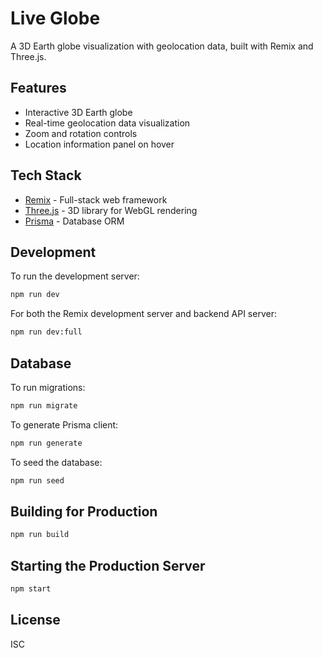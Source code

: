 # Live Globe

A 3D Earth globe visualization with geolocation data, built with Remix and Three.js.

## Features

- Interactive 3D Earth globe
- Real-time geolocation data visualization
- Zoom and rotation controls
- Location information panel on hover

## Tech Stack

- [Remix](https://remix.run/) - Full-stack web framework
- [Three.js](https://threejs.org/) - 3D library for WebGL rendering
- [Prisma](https://www.prisma.io/) - Database ORM

## Development

To run the development server:

```bash
npm run dev
```

For both the Remix development server and backend API server:

```bash
npm run dev:full
```

## Database

To run migrations:

```bash
npm run migrate
```

To generate Prisma client:

```bash
npm run generate
```

To seed the database:

```bash
npm run seed
```

## Building for Production

```bash
npm run build
```

## Starting the Production Server

```bash
npm start
```

## License

ISC 